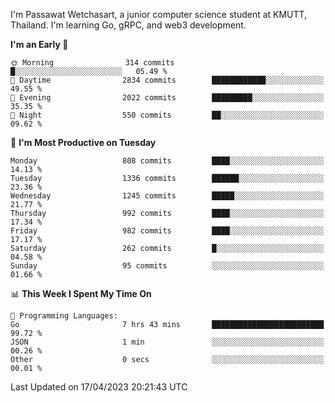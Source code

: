 
I'm Passawat Wetchasart, a junior computer science student at KMUTT, Thailand. I'm learning Go, gRPC, and web3 development.



<!--START_SECTION:waka-->
**I'm an Early 🐤** 

```text
🌞 Morning                314 commits         █░░░░░░░░░░░░░░░░░░░░░░░░   05.49 % 
🌆 Daytime                2834 commits        ████████████░░░░░░░░░░░░░   49.55 % 
🌃 Evening                2022 commits        █████████░░░░░░░░░░░░░░░░   35.35 % 
🌙 Night                  550 commits         ██░░░░░░░░░░░░░░░░░░░░░░░   09.62 % 
```
📅 **I'm Most Productive on Tuesday** 

```text
Monday                   808 commits         ████░░░░░░░░░░░░░░░░░░░░░   14.13 % 
Tuesday                  1336 commits        ██████░░░░░░░░░░░░░░░░░░░   23.36 % 
Wednesday                1245 commits        █████░░░░░░░░░░░░░░░░░░░░   21.77 % 
Thursday                 992 commits         ████░░░░░░░░░░░░░░░░░░░░░   17.34 % 
Friday                   982 commits         ████░░░░░░░░░░░░░░░░░░░░░   17.17 % 
Saturday                 262 commits         █░░░░░░░░░░░░░░░░░░░░░░░░   04.58 % 
Sunday                   95 commits          ░░░░░░░░░░░░░░░░░░░░░░░░░   01.66 % 
```


📊 **This Week I Spent My Time On** 

```text
💬 Programming Languages: 
Go                       7 hrs 43 mins       █████████████████████████   99.72 % 
JSON                     1 min               ░░░░░░░░░░░░░░░░░░░░░░░░░   00.26 % 
Other                    0 secs              ░░░░░░░░░░░░░░░░░░░░░░░░░   00.01 % 
```


 Last Updated on 17/04/2023 20:21:43 UTC
<!--END_SECTION:waka-->

<!--
**markpassawat/markpassawat** is a ✨ _special_ ✨ repository because its `README.md` (this file) appears on your GitHub profile.

Here are some ideas to get you started:

- 🔭 I’m currently working on ...
- 🌱 I’m currently learning ...
- 👯 I’m looking to collaborate on ...
- 🤔 I’m looking for help with ...
- 💬 Ask me about ...
- 📫 How to reach me: ...
- 😄 Pronouns: He/Him
- ⚡ Fun fact: ...
-->
